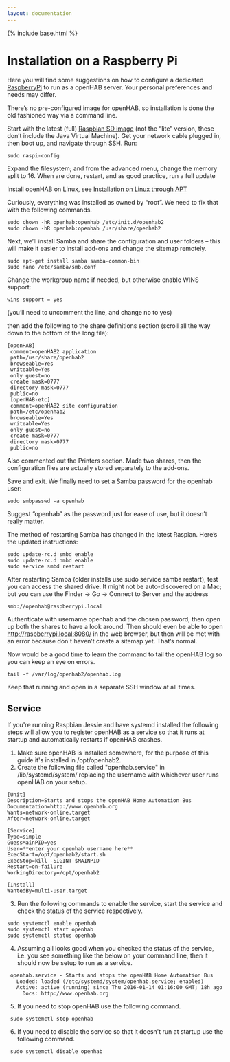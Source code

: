 ```yaml
---
layout: documentation
---
```


{% include base.html %}

# Installation on a Raspberry Pi

Here you will find some suggestions on how to configure a dedicated [RaspberryPi](https://www.raspberrypi.org) to run as a openHAB server. Your personal preferences and needs may differ.

There’s no pre-configured image for openHAB, so installation is done the old fashioned way via a command line.

Start with the latest (full) [Raspbian SD image](https://www.raspberrypi.org/downloads/raspbian) (not the “lite” version, these don’t include the Java Virtual Machine). Get your network cable plugged in, then boot up, and navigate through SSH. Run:

```
sudo raspi-config
```

Expand the filesystem; and from the advanced menu, change the memory split to 16. When are done, restart, and as good practice, run a full update

Install openHAB on Linux, see [Installation on Linux through APT](http://docs.openhab.org/installation/apt.html)

Curiously, everything was installed as owned by “root”. We need to fix that with the following commands.

```
sudo chown -hR openhab:openhab /etc/init.d/openhab2
sudo chown -hR openhab:openhab /usr/share/openhab2
```

Next, we’ll install Samba and share the configuration and user folders – this will make it easier to install add-ons and change the sitemap remotely.

```
sudo apt-get install samba samba-common-bin
sudo nano /etc/samba/smb.conf
```

Change the workgroup name if needed, but otherwise enable WINS support:

```
wins support = yes
```

(you’ll need to uncomment the line, and change no to yes)

then add the following to the share definitions section (scroll all the way down to the bottom of the long file):

```
[openHAB]
 comment=openHAB2 application
 path=/usr/share/openhab2
 browseable=Yes
 writeable=Yes
 only guest=no
 create mask=0777
 directory mask=0777
 public=no
 [openHAB-etc]
 comment=openHAB2 site configuration
 path=/etc/openhab2
 browseable=Yes
 writeable=Yes
 only guest=no
 create mask=0777
 directory mask=0777
 public=no
```

Also commented out the Printers section. Made two shares, then the configuration files are actually stored separately to the add-ons.

Save and exit. We finally need to set a Samba password for the openhab user:

```
sudo smbpasswd -a openhab
```

Suggest “openhab” as the password just for ease of use, but it doesn’t really matter.

The method of restarting Samba has changed in the latest Raspian. Here’s the updated instructions:

```
sudo update-rc.d smbd enable
sudo update-rc.d nmbd enable
sudo service smbd restart
```

After restarting Samba (older installs use sudo service samba restart), test you can access the shared drive. It might not be auto-discovered on a Mac; but you can use the Finder -> Go -> Connect to Server and the address

```
smb://openhab@raspberrypi.local
```

Authenticate with username openhab and the chosen password, then open up both the shares to have a look around. Then should even be able to open http://raspberrypi.local:8080/ in the web browser, but then will be met with an error because don´t haven’t create a sitemap yet. That’s normal.


Now would be a good time to learn the command to tail the openHAB log so you can keep an eye on errors.

```
tail -f /var/log/openhab2/openhab.log
```

Keep that running and open in a separate SSH window at all times.

## Service

If you're running Raspbian Jessie and have systemd installed the following steps will allow you to register openHAB as a service so that it runs at startup and automatically restarts if openHAB crashes.

 1. Make sure openHAB is installed somewhere, for the purpose of this guide it's installed in /opt/openhab2.
 2. Create the following file called "openhab.service" in /lib/systemd/system/ replacing the username with whichever user runs openHAB on your setup.
 
```
[Unit]
Description=Starts and stops the openHAB Home Automation Bus
Documentation=http://www.openhab.org
Wants=network-online.target
After=network-online.target

[Service]
Type=simple
GuessMainPID=yes
User=**enter your openhab username here**
ExecStart=/opt/openhab2/start.sh
ExecStop=kill -SIGINT $MAINPID
Restart=on-failure
WorkingDirectory=/opt/openhab2

[Install]
WantedBy=multi-user.target
```
 
 3. Run the following commands to enable the service, start the service and check the status of the service respectively.
 
```
sudo systemctl enable openhab
sudo systemctl start openhab
sudo systemctl status openhab
```

 4. Assuming all looks good when you checked the status of the service, i.e. you see something like the below on your command line, then it should now be setup to run as a service.

```
 openhab.service - Starts and stops the openHAB Home Automation Bus
   Loaded: loaded (/etc/systemd/system/openhab.service; enabled)
   Active: active (running) since Thu 2016-01-14 01:16:00 GMT; 18h ago
     Docs: http://www.openhab.org
```
 
 5. If you need to stop openHAB use the following command.
  
```
 sudo systemctl stop openhab
```
 
 6. If you need to disable the service so that it doesn't run at startup use the following command.
 
```
 sudo systemctl disable openhab
```
